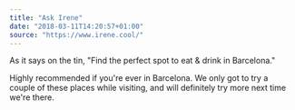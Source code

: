 ```yaml
---
title: "Ask Irene"
date: "2018-03-11T14:20:57+01:00"
source: "https://www.irene.cool/"
---
```


As it says on the tin, "Find the perfect spot to eat & drink in Barcelona."

Highly recommended if you're ever in Barcelona. We only got to try a couple of these places while visiting, and will definitely try more next time we're there.
